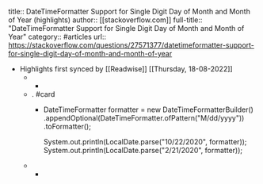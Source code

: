 title:: DateTimeFormatter Support for Single Digit Day of Month and Month of Year (highlights)
author:: [[stackoverflow.com]]
full-title:: "DateTimeFormatter Support for Single Digit Day of Month and Month of Year"
category:: #articles
url:: https://stackoverflow.com/questions/27571377/datetimeformatter-support-for-single-digit-day-of-month-and-month-of-year

- Highlights first synced by [[Readwise]] [[Thursday, 18-08-2022]]
	- -
	- . #card
		- DateTimeFormatter formatter = new DateTimeFormatterBuilder()
		            .appendOptional(DateTimeFormatter.ofPattern("M/dd/yyyy"))
		            .toFormatter();
		  
		  System.out.println(LocalDate.parse("10/22/2020", formatter));
		  System.out.println(LocalDate.parse("2/21/2020", formatter));
	- -
